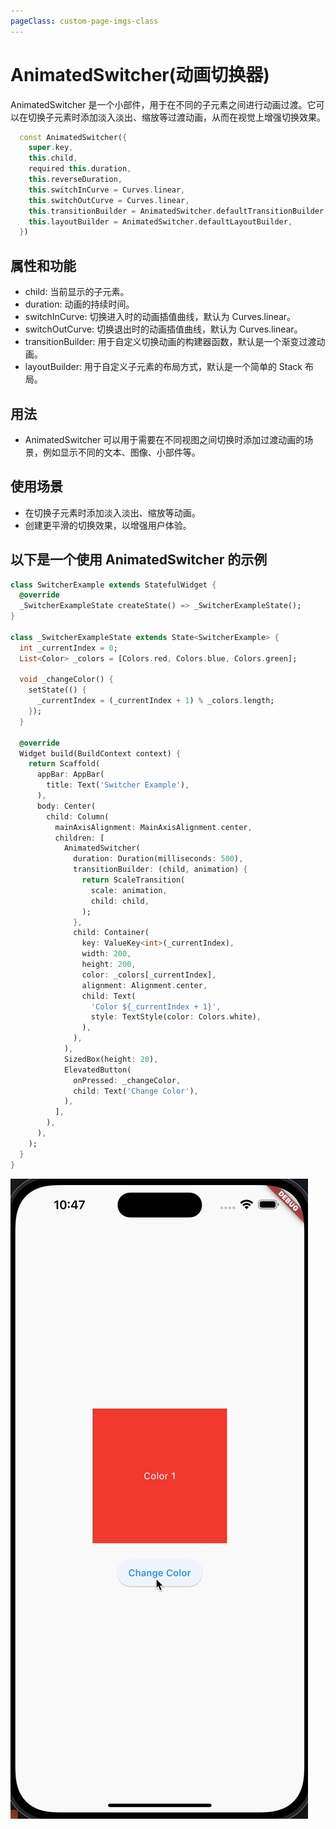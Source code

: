 ```yaml
---
pageClass: custom-page-imgs-class
---
```

# AnimatedSwitcher(动画切换器)

AnimatedSwitcher 是一个小部件，用于在不同的子元素之间进行动画过渡。它可以在切换子元素时添加淡入淡出、缩放等过渡动画，从而在视觉上增强切换效果。

```dart
  const AnimatedSwitcher({
    super.key,
    this.child,
    required this.duration,
    this.reverseDuration,
    this.switchInCurve = Curves.linear,
    this.switchOutCurve = Curves.linear,
    this.transitionBuilder = AnimatedSwitcher.defaultTransitionBuilder,
    this.layoutBuilder = AnimatedSwitcher.defaultLayoutBuilder,
  })
```

## 属性和功能

- child: 当前显示的子元素。
- duration: 动画的持续时间。
- switchInCurve: 切换进入时的动画插值曲线，默认为 Curves.linear。
- switchOutCurve: 切换退出时的动画插值曲线，默认为 Curves.linear。
- transitionBuilder: 用于自定义切换动画的构建器函数，默认是一个渐变过渡动画。
- layoutBuilder: 用于自定义子元素的布局方式，默认是一个简单的 Stack 布局。

## 用法

- AnimatedSwitcher 可以用于需要在不同视图之间切换时添加过渡动画的场景，例如显示不同的文本、图像、小部件等。

## 使用场景

- 在切换子元素时添加淡入淡出、缩放等动画。
- 创建更平滑的切换效果，以增强用户体验。

## 以下是一个使用 AnimatedSwitcher 的示例

```dart
class SwitcherExample extends StatefulWidget {
  @override
  _SwitcherExampleState createState() => _SwitcherExampleState();
}

class _SwitcherExampleState extends State<SwitcherExample> {
  int _currentIndex = 0;
  List<Color> _colors = [Colors.red, Colors.blue, Colors.green];

  void _changeColor() {
    setState(() {
      _currentIndex = (_currentIndex + 1) % _colors.length;
    });
  }

  @override
  Widget build(BuildContext context) {
    return Scaffold(
      appBar: AppBar(
        title: Text('Switcher Example'),
      ),
      body: Center(
        child: Column(
          mainAxisAlignment: MainAxisAlignment.center,
          children: [
            AnimatedSwitcher(
              duration: Duration(milliseconds: 500),
              transitionBuilder: (child, animation) {
                return ScaleTransition(
                  scale: animation,
                  child: child,
                );
              },
              child: Container(
                key: ValueKey<int>(_currentIndex),
                width: 200,
                height: 200,
                color: _colors[_currentIndex],
                alignment: Alignment.center,
                child: Text(
                  'Color ${_currentIndex + 1}',
                  style: TextStyle(color: Colors.white),
                ),
              ),
            ),
            SizedBox(height: 20),
            ElevatedButton(
              onPressed: _changeColor,
              child: Text('Change Color'),
            ),
          ],
        ),
      ),
    );
  }
}
```

![SwitcherExample](./imgs/SwitcherExample.gif)
